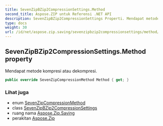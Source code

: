 ```yaml
---
title: SevenZipBZip2CompressionSettings.Method
second_title: Aspose.ZIP untuk Referensi .NET API
description: SevenZipBZip2CompressionSettings Properti. Mendapat metode kompresi atau dekompresi.
type: docs
weight: 30
url: /id/net/aspose.zip.saving/sevenzipbzip2compressionsettings/method/
---
```

## SevenZipBZip2CompressionSettings.Method property

Mendapat metode kompresi atau dekompresi.

```csharp
public override SevenZipCompressionMethod Method { get; }
```

### Lihat juga

* enum [SevenZipCompressionMethod](../../sevenzipcompressionmethod/)
* class [SevenZipBZip2CompressionSettings](../)
* ruang nama [Aspose.Zip.Saving](../../sevenzipbzip2compressionsettings/)
* perakitan [Aspose.Zip](../../../)


